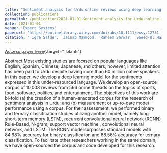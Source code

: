 ```yaml
---
title: "Sentiment analysis for Urdu online reviews using deep learning models"
collection: publications
permalink: /publication/2021-01-01-Sentiment-analysis-for-Urdu-online-reviews-using-deep-learning-models
date: 2021-01-01
venue: 'Expert Systems'
paperurl: 'https://onlinelibrary.wiley.com/doi/abs/10.1111/exsy.12751'
citation: ' Iqra Safder,  Zainab Mahmood,  Raheem Sarwar,  Saeed-Ul Hassan,  Farooq Zaman,  Rao Nawab,  Faisal Bukhari,  Rabeeh Abbasi,  Salem Alelyani,  Naif Aljohani,  Raheel Nawaz, &quot;Sentiment analysis for Urdu online reviews using deep learning models.&quot; Expert Systems, 2021.'
---
```

[Access paper here](https://onlinelibrary.wiley.com/doi/abs/10.1111/exsy.12751){:target="_blank"}

Abstract Most existing studies are focused on popular languages like English, Spanish, Chinese, Japanese, and others, however, limited attention has been paid to Urdu despite having more than 60 million native speakers. In this paper, we develop a deep learning model for the sentiments expressed in this under-resourced language. We develop an open-source corpus of 10,008 reviews from 566 online threads on the topics of sports, food, software, politics, and entertainment. The objectives of this work are bi-fold (a) the creation of a human-annotated corpus for the research of sentiment analysis in Urdu; and (b) measurement of up-to-date model performance using a corpus. For their assessment, we performed binary and ternary classification studies utilizing another model, namely long short-term memory (LSTM), recurrent convolutional neural network (RCNN) Rule-Based, N-gram, support vector machine , convolutional neural network, and LSTM. The RCNN model surpasses standard models with 84.98\% accuracy for binary classification and 68.56\% accuracy for ternary classification. To facilitate other researchers working in the same domain, we have open-sourced the corpus and code developed for this research.
